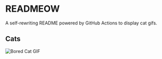 # READMEOW

A self-rewriting README powered by GitHub Actions to display cat gifs.

## Cats

![Bored Cat GIF](https://media4.giphy.com/media/mlvseq9yvZhba/200.gif?cid=9acd02da5gix65b6vlzowcx5kbb7xd8gv55w5xzk7u7l2gue&ep=v1_gifs_search&rid=200.gif&ct=g)
